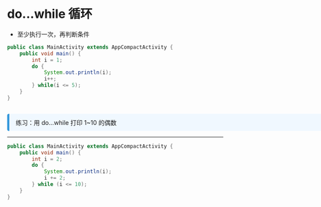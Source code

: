 
# do...while 循环

- 至少执行一次，再判断条件

```java
public class MainActivity extends AppCompactActivity {
    public void main() {
        int i = 1;
        do {
            System.out.println(i);
            i++;
        } while(i <= 5);
    }
}
```

<div v-click style="margin-top: 15px; border-left: 5px solid #3498db; background: #f0f8ff; padding: 10px 15px; border-radius: 4px; display: inline-block;width: 800px;">
 练习：用 do...while 打印 1~10 的偶数
</div>

---

```java
public class MainActivity extends AppCompactActivity {
    public void main() {
        int i = 2;
        do {
            System.out.println(i);
            i += 2;
        } while (i <= 10);
    }
}
```